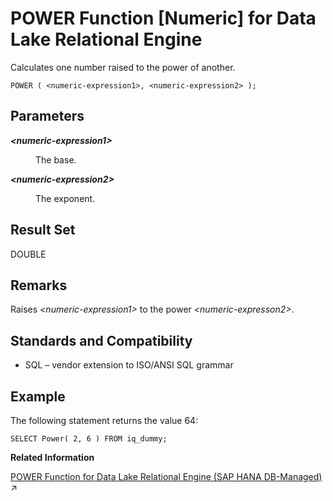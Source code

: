 <!-- loioa56f22b284f210159c928a9db0c5907e -->

# POWER Function \[Numeric\] for Data Lake Relational Engine

Calculates one number raised to the power of another.



```
POWER ( <numeric-expression1>, <numeric-expression2> );
```



<a name="loioa56f22b284f210159c928a9db0c5907e__POWER_parm1"/>

## Parameters


<dl>
<dt><b>

*<numeric-expression1\>*

</b></dt>
<dd>

The base.



</dd><dt><b>

*<numeric-expression2\>*

</b></dt>
<dd>

The exponent.



</dd>
</dl>



<a name="loioa56f22b284f210159c928a9db0c5907e__POWER_returns1"/>

## Result Set

DOUBLE



<a name="loioa56f22b284f210159c928a9db0c5907e__POWER_remarks1"/>

## Remarks

Raises *<numeric-expression1\>* to the power *<numeric-expresson2\>*.



<a name="loioa56f22b284f210159c928a9db0c5907e__POWER_standards1"/>

## Standards and Compatibility

-   SQL – vendor extension to ISO/ANSI SQL grammar



<a name="loioa56f22b284f210159c928a9db0c5907e__POWER_example1"/>

## Example

The following statement returns the value 64:

```
SELECT Power( 2, 6 ) FROM iq_dummy;
```

**Related Information**  


[POWER Function for Data Lake Relational Engine (SAP HANA DB-Managed)](https://help.sap.com/viewer/a898e08b84f21015969fa437e89860c8/2023_4_QRC/en-US/2e3ccb0baaf948029be3400b9c368722.html "Calculates one number raised to the power of another.") :arrow_upper_right:

